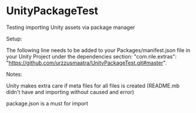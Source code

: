 # UnityPackageTest
Testing importing Unity assets via package manager

Setup:

The following line needs to be added to your Packages/manifest.json file in your Unity Project under the dependencies section: "com.rile.extras": "https://github.com/urzzusmaatra/UnityPackageTest.git#master".


Notes:

Unity makes extra care if meta files for all files is created (README.mb didn't have and importing without caused and error)

package.json is a must for import
